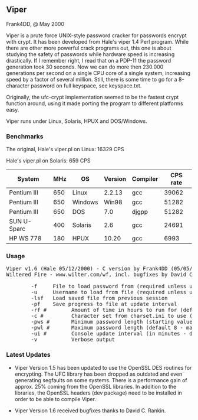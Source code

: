 ## Viper

Frank4DD, @ May 2000

Viper is a prute force UNIX-style password cracker for passwords encrypt with
crypt. It has been developed from Hale's viper 1.4 Perl  program.
While there are other more powerful crack programs out, this one is about
studying the safety of passwords while hardware speed is increasing drastically.
If I remember right, I read that on a PDP-11 the password generation took 30
seconds. Now we can do more then 230.000 generations per second on a single
CPU core of a single system, increasing speed by a factor of several million.
Still, there is some time to go for a 8-character password on full keyspace,
see keyspace.txt.

Originally, the ufc-crypt implementation seemed to be the fastest
crypt function around, using it made porting the program to different platforms
easy.

Viper runs under Linux, Solaris, HPUX and DOS/Windows.


### Benchmarks

The original, Hale's viper.pl on Linux: 16329 CPS

Hale's viper.pl on Solaris: 659 CPS

| System | MHz | OS | Version | Compiler | CPS rate |
|--------|-----|----|---------|----------|----------|
|Pentium III | 650 | Linux | 2.2.13 | gcc | 39062 |
|Pentium III | 650 | Windows | Win98 | gcc | 51282 |
|Pentium III | 650 | DOS | 7.0  | djgpp | 51282 |
| SUN U-Sparc | 400 | Solaris | 2.6 | gcc | 24691 |
| HP WS 778 | 180 | HPUX | 10.20 | gcc | 6993 |

### Usage

<pre>Viper v1.6 (Hale 05/12/2000) - C version by Frank4DD (05/05/2014)
Wiltered Fire - www.wilter.com/wf, incl. bugfixes by David C. Rankin

        -f <file>    File to load password from (required unless using lsf)
        -u <user>    Username to load from file (required unless using lsf)
        -lsf <file>  Load saved file from previous session
        -pf <file>   Save progress to file at update interval
        -rf #        Amount of time in hours to run for (default infinite)
        -c #         Character set from charset.ini to use (default 1)
        -pws #       Minimum password length (starting value, default 1)
        -pwl #       Maximum password length (default 8 - maximum 16)
        -ui #        Console update interval (in minutes - default 10)
        -v           Verbose output</pre>

### Latest Updates

* Viper Version 1.5 has been updated to use the OpenSSL DES routines for 
encrypting. The UFC library has been dropped as outdated and even generating
segfaults on some systems. There  is a performance gain of approx. 25%
coming from the OpenSSL libraries. In addition to the libraries, the OpenSSL
headers (dev package) need to be installed in order to be able to compile Viper.

* Viper Version 1.6 received bugfixes thanks to David C. Rankin.
